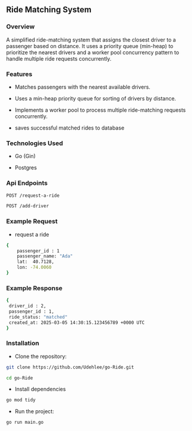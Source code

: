 ## Ride Matching System

### Overview

A simplified ride-matching system that assigns the closest driver to a passenger based on distance. It uses a priority queue (min-heap) to prioritize the nearest drivers and a worker pool concurrency pattern to handle multiple ride requests concurrently.

### Features

- Matches passengers with the nearest available drivers.

- Uses a min-heap priority queue for sorting of drivers by distance.

- Implements a worker pool to process multiple ride-matching requests concurrently.

- saves successful matched rides to database



### Technologies Used

- Go (Gin) 

- Postgres

### Api Endpoints

```sh
POST /request-a-ride	
```
```sh
POST /add-driver
```
### Example Request

- request a ride
```sh
{
	passenger_id : 1
	passenger_name: "Ada"
	lat:  40.7128,
	lon: -74.0060
}	
```

### Example Response
```sh
{
 driver_id : 2,
 passenger_id : 1,
 ride_status: "matched"
 created_at: 2025-03-05 14:30:15.123456789 +0000 UTC
}
```

### Installation

- Clone the repository:

```sh 
git clone https://github.com/Udehlee/go-Ride.git 
```
```sh
cd go-Ride
 ```
- Install dependencies 
```sh
go mod tidy
```
- Run the project:
```sh
go run main.go
```





